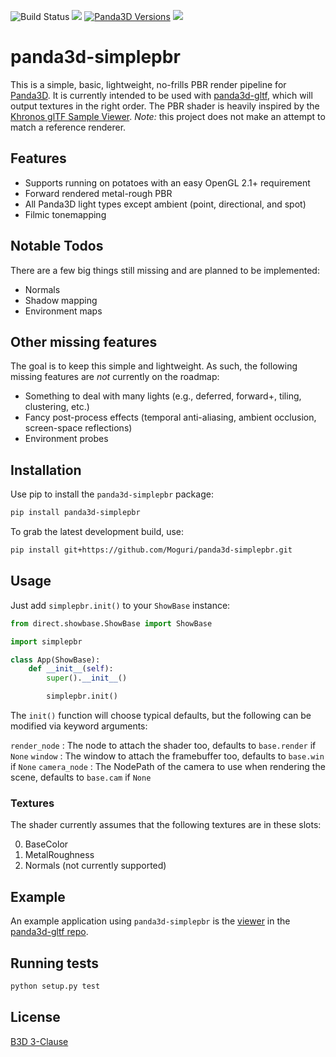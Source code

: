 ![Build Status](https://github.com/Moguri/panda3d-simplepbr/workflows/Python%20package/badge.svg)
[![](https://img.shields.io/pypi/pyversions/panda3d_gltf.svg)](https://pypi.org/project/panda3d_gltf/)
[![Panda3D Versions](https://img.shields.io/badge/panda3d-1.10%20%7C%201.11-blue.svg)](https://www.panda3d.org/)
[![](https://img.shields.io/github/license/Moguri/panda3d-simplepbr.svg)](https://choosealicense.com/licenses/bsd-3-clause/)

# panda3d-simplepbr

This is a simple, basic, lightweight, no-frills PBR render pipeline for [Panda3D](https://www.panda3d.org/).
It is currently intended to be used with [panda3d-gltf](https://github.com/Moguri/panda3d-gltf), which will output textures in the right order.
The PBR shader is heavily inspired by the [Khronos glTF Sample Viewer](https://github.com/KhronosGroup/glTF-Sample-Viewer).
*Note:* this project does not make an attempt to match a reference renderer.

## Features
* Supports running on potatoes with an easy OpenGL 2.1+ requirement
* Forward rendered metal-rough PBR
* All Panda3D light types except ambient (point, directional, and spot)
* Filmic tonemapping 

## Notable Todos
There are a few big things still missing and are planned to be implemented:

* Normals
* Shadow mapping
* Environment maps

## Other missing features
The goal is to keep this simple and lightweight.
As such, the following missing features are *not* currently on the roadmap:

* Something to deal with many lights (e.g., deferred, forward+, tiling, clustering, etc.)
* Fancy post-process effects (temporal anti-aliasing, ambient occlusion, screen-space reflections)
* Environment probes

## Installation

Use pip to install the `panda3d-simplepbr` package:

```bash
pip install panda3d-simplepbr
```

To grab the latest development build, use:

```bash
pip install git+https://github.com/Moguri/panda3d-simplepbr.git

```

## Usage

Just add `simplepbr.init()` to your `ShowBase` instance:

```python
from direct.showbase.ShowBase import ShowBase

import simplepbr

class App(ShowBase):
    def __init__(self):
        super().__init__()

        simplepbr.init()
```

The `init()` function will choose typical defaults, but the following can be modified via keyword arguments:

`render_node`
: The node to attach the shader too, defaults to `base.render` if `None`
`window`
: The window to attach the framebuffer too, defaults to `base.win` if `None`
`camera_node`
: The NodePath of the camera to use when rendering the scene, defaults to `base.cam` if `None`

### Textures

The shader currently assumes that the following textures are in these slots:

0. BaseColor
1. MetalRoughness
2. Normals (not currently supported)

## Example

An example application using `panda3d-simplepbr` is the [viewer](https://github.com/Moguri/panda3d-gltf/blob/master/gltf/viewer.py) in the [panda3d-gltf repo](https://github.com/Moguri/panda3d-gltf).

## Running tests
```bash
python setup.py test
```

## License
[B3D 3-Clause](https://choosealicense.com/licenses/bsd-3-clause/)
